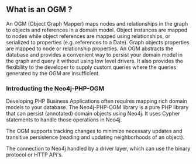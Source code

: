 ## What is an OGM ?

An OGM (Object Graph Mapper) maps nodes and relationships in the graph to objects and references in a domain model. 
Object instances are mapped to nodes while object references are mapped using relationships, or serialized to properties (e.g. references to a Date). 
Graph objects properties are mapped to node or relationship properties. An OGM abstracts the database and provides a convenient way to persist your domain model 
in the graph and query it without using low level drivers. It also provides the flexibility to the developer to supply custom queries where the queries generated by the OGM are insufficient.


### Introducting the Neo4j-PHP-OGM

Developing PHP Business Applications often requires mapping rich domain models to your database. The Neo4j-PHP-OGM library is a pure PHP library that can persist (annotated) domain objects using Neo4j. 
It uses Cypher statements to handle those operations in Neo4j.

The OGM supports tracking changes to minimize necessary updates and transitive persistence (reading and updating neighborhoods of an object).

The connection to Neo4j handled by a driver layer, which can use the binary protocol or HTTP APi's.

